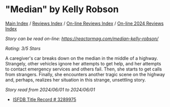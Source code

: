 # "Median" by Kelly Robson

[Main Index](../../../README.md) / [Reviews Index](../../README.md) / [On-line Reviews Index](../README.md) / [On-line 2024 Reviews Index](README.md)

*Story can be read on-line: <https://reactormag.com/median-kelly-robson/>*

*Rating: 3/5 Stars*

A caregiver's car breaks down on the median in the middle of a highway. Strangely, other vehicles ignore her attempts to get help, and her attempts to contact emergency services and others fail. Then, she starts to get calls from strangers. Finally, she encounters another tragic scene on the highway and, perhaps, realizes her situation in this strange, unsettling story.

*Story read from 2024/06/01 to 2024/06/01*

- [ISFDB Title Record # 3289975](https://www.isfdb.org/cgi-bin/title.cgi?3289975)
